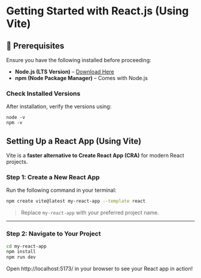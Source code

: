 # Getting Started with React.js (Using Vite)

## 📌 Prerequisites
Ensure you have the following installed before proceeding:

- **Node.js (LTS Version)** – [Download Here](https://nodejs.org/)
- **npm (Node Package Manager)** – Comes with Node.js

### Check Installed Versions
After installation, verify the versions using:

```copy
node -v
npm -v
```

## Setting Up a React App (Using Vite)

Vite is a **faster alternative to Create React App (CRA)** for modern React projects.

### **Step 1: Create a New React App**
Run the following command in your terminal:

```bash
npm create vite@latest my-react-app --template react
```

> Replace `my-react-app` with your preferred project name.

---

### **Step 2: Navigate to Your Project**
```bash
cd my-react-app
npm install
npm run dev
```

Open http://localhost:5173/ in your browser to see your React app in action! 
